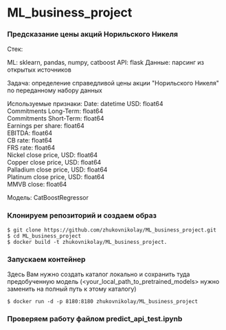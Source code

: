 # ML_business_project
### Предсказание цены акций Норильского Никеля
Стек:

ML: sklearn, pandas, numpy, catboost
API: flask 
Данные: парсинг из открытых источников

Задача: определение справедливой цены акции "Норильского Никеля" по переданному набору данных

Используемые признаки:
Date: datetime
USD: float64       
Commitments Long-Term: float64       
Commitments Short-Term: float64       
Earnings per share: float64       
EBITDA: float64       
CB rate: float64       
FRS rate: float64       
Nickel close price, USD: float64       
Copper close price, USD: float64       
Palladium close price, USD: float64       
Platinum close price, USD: float64       
MMVB close: float64   

Модель: CatBoostRegressor

### Клонируем репозиторий и создаем образ
```
$ git clone https://github.com/zhukovnikolay/ML_business_project.git
$ cd ML_business_project
$ docker build -t zhukovnikolay/ML_business_project.
```

### Запускаем контейнер

Здесь Вам нужно создать каталог локально и сохранить туда предобученную модель (<your_local_path_to_pretrained_models> нужно заменить на полный путь к этому каталогу)
```
$ docker run -d -p 8180:8180 zhukovnikolay/ML_business_project
```

### Проверяем работу файлом predict_api_test.ipynb

